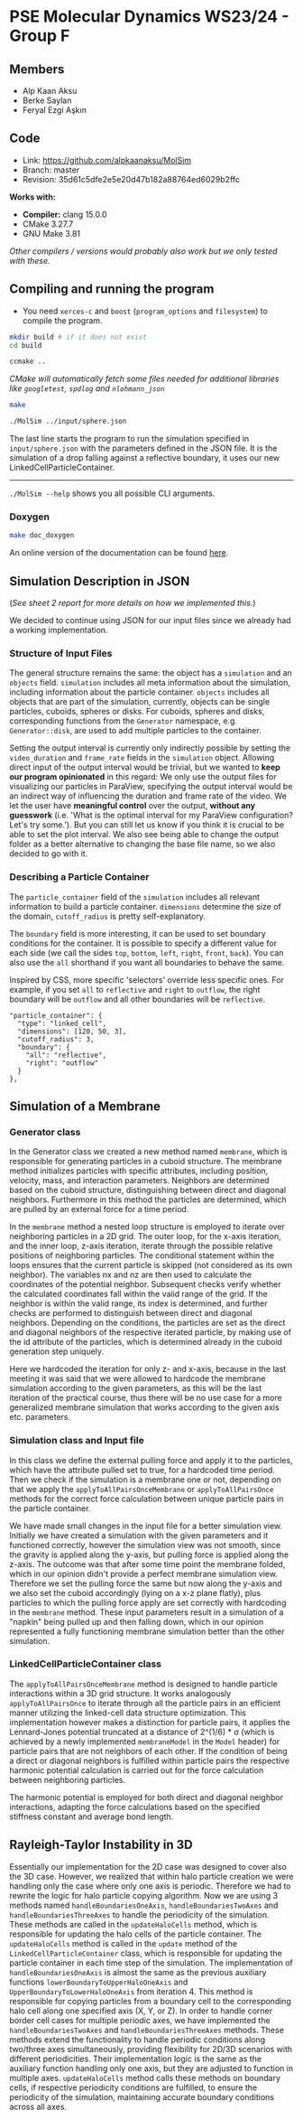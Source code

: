 # PSE Molecular Dynamics WS23/24 - Group F

## Members
- Alp Kaan Aksu
- Berke Saylan
- Feryal Ezgi Aşkın

## Code
- Link:     https://github.com/alpkaanaksu/MolSim
- Branch:   master
- Revision: 35d61c5dfe2e5e20d47b182a88764ed6029b2ffc

**Works with:**
- **Compiler:** clang 15.0.0
- CMake 3.27.7
- GNU Make 3.81

*Other compilers / versions would probably also work but we only tested with these.*


## Compiling and running the program
- You need `xerces-c` and `boost` (`program_options` and `filesystem`) to compile the program.

```bash
mkdir build # if it does not exist
cd build
```

```bash
ccmake ..
```

*CMake will automatically fetch some files needed for additional libraries like `googletest`, `spdlog` and `nlohmann_json`*

```bash
make
```

```bash
./MolSim ../input/sphere.json
```


The last line starts the program to run the simulation specified in `input/sphere.json` with the parameters defined in the JSON file. It is the simulation of a drop falling against a reflective boundary, it uses our new LinkedCellParticleContainer.

---

`./MolSim --help` shows you all possible CLI arguments.

### Doxygen

```bash
make doc_doxygen
```

An online version of the documentation can be found [here](https://alpkaanaksu.github.io/MolSim/).

## Simulation Description in JSON
(*See sheet 2 report for more details on how we implemented this.*)

We decided to continue using JSON for our input files since we already had a working implementation.

### Structure of Input Files
The general structure remains the same: the object has a `simulation` and an `objects` field. `simulation` includes all meta information about the simulation, including information about the particle container. `objects` includes all objects that are part of the simulation, currently, objects can be single particles, cuboids, spheres or disks. For cuboids, spheres and disks, corresponding functions from the `Generator` namespace, e.g. `Generator::disk`, are used to add multiple particles to the container.

Setting the output interval is currently only indirectly possible by setting the `video_duration` and `frame_rate` fields in the `simulation` object. Allowing direct input of the output interval would be trivial, but we wanted to **keep our program opinionated** in this regard: We only use the output files for visualizing our particles in ParaView, specifying the output interval would be an indirect way of influencing the duration and frame rate of the video. We let the user have **meaningful control** over the output, **without any guesswork** (i.e. 'What is the optimal interval for my ParaView configuration? Let's try some.'). But you can still let us know if you think it is crucial to be able to set the plot interval. We also see being able to change the output folder as a better alternative to changing the base file name, so we also decided to go with it.

### Describing a Particle Container

The `particle_container` field of the `simulation` includes all relevant information to build a particle container. `dimensions` determine the size of the domain, `cutoff_radius` is pretty self-explanatory.

The `boundary` field is more interesting, it can be used to set boundary conditions for the container. It is possible to specify a different value for each side (we call the sides `top`, `bottom`, `left`, `right`, `front`, `back`). You can also use the `all` shorthand if you want all boundaries to behave the same.

Inspired by CSS, more specific 'selectors' override less specific ones. For example, if you set `all` to `reflective` and `right` to `outflow`, the right boundary will be `outflow` and all other boundaries will be `reflective`.

```
"particle_container": {
  "type": "linked_cell",
  "dimensions": [120, 50, 3],
  "cutoff_radius": 3,
  "boundary": {
    "all": "reflective",
    "right": "outflow"
  }
},
```

## Simulation of a Membrane
### Generator class
In the Generator class we created a new method named `membrane`, which is responsible for generating particles in a cuboid structure. The membrane method initializes particles with specific attributes, including position, velocity, mass, and interaction parameters. Neighbors are determined based on the cuboid structure, distinguishing between direct and diagonal neighbors. Furthermore in this method the particles are determined, which are pulled by an external force for a time period.

In the `membrane` method a nested loop structure is employed to iterate over neighboring particles in a 2D grid. The outer loop, for the x-axis iteration, and the inner loop, z-axis iteration, iterate through the possible relative positions of neighboring particles. The conditional statement within the loops ensures that the current particle is skipped (not considered as its own neighbor). The variables nx and nz are then used to calculate the coordinates of the potential neighbor. Subsequent checks verify whether the calculated coordinates fall within the valid range of the grid. If the neighbor is within the valid range, its index is determined, and further checks are performed to distinguish between direct and diagonal neighbors. Depending on the conditions, the particles are set as the direct and diagonal neighbors of the respective iterated particle, by making use of the id attribute of the particles, which is determined already in the cuboid generation step uniquely.

Here we hardcoded the iteration for only z- and x-axis, because in the last meeting it was said that we were allowed to hardcode the membrane simulation according to the given parameters, as this will be the last iteration of the practical course, thus there will be no use case for a more generalized membrane simulation that works according to the given axis etc. parameters.
### Simulation class and Input file
In this class we define the external pulling force and apply it to the particles, which have the attribute pulled set to true, for a hardcoded time period. Then we check if the simulation is a membrane one or not, depending on that we apply the `applyToAllPairsOnceMembrane` or `applyToAllPairsOnce` methods for the correct force calculation between unique particle pairs in the particle container.

We have made small changes in the input file for a better simulation view. Initially we have created a simulation with the given parameters and it functioned correctly, however the simulation view was not smooth, since the gravity is applied along the y-axis, but pulling force is applied along the z-axis. The outcome was that after some time point the membrane folded, which in our opinion didn't provide a perfect membrane simulation view. Therefore we set the pulling force the same but now along the y-axis and we also set the cuboid accordingly (lying on a x-z plane flatly), plus particles to which the pulling force apply are set correctly with hardcoding in the `membrane` method. These input parameters result in a simulation of a "napkin" being pulled up and then falling down, which in our opinion represented a fully functioning membrane simulation better than the other simulation.
### LinkedCellParticleContainer class
The `applyToAllPairsOnceMembrane` method is designed to handle particle interactions within a 3D grid structure. It works analogously `applyToAllPairsOnce` to iterate through all the particle pairs in an efficient manner utilizing the linked-cell data structure optimization. 
This implementation however makes a distinction for particle pairs, it applies the Lennard-Jones potential truncated at a distance of 2^(1/6) * σ (which is achieved by a newly implemented `membraneModel` in the `Model` header) for particle pairs that are not neighbors of each other. If the condition of being a direct or diagonal neighbors is fulfilled within particle pairs the respective harmonic potential calculation is carried out for the force calculation between neighboring particles.

The harmonic potential is employed for both direct and diagonal neighbor interactions, adapting the force calculations based on the specified stiffness constant and average bond length.

## Rayleigh-Taylor Instability in 3D
Essentially our implementation for the 2D case was designed to cover also the 3D case. However, we realized that within halo particle creation we were handling only the case where only one axis is periodic. Therefore we had to rewrite the logic for halo particle copying algorithm.
Now we are using 3 methods named `handleBoundariesOneAxis`, `handleBoundariesTwoAxes` and `handleBoundariesThreeAxes` to handle the periodicity of the simulation. These methods are called in the `updateHaloCells` method, which is responsible for updating the halo cells of the particle container. The `updateHaloCells` method is called in the `update` method of the `LinkedCellParticleContainer` class, which is responsible for updating the particle container in each time step of the simulation.
The implementation of `handleBoundariesOneAxis` is almost the same as the previous auxiliary functions `lowerBoundaryToUpperHaloOneAxis` and `UpperBoundaryToLowerHaloOneAxis` from iteration 4. This method is responsible for copying particles from a boundary cell to the corresponding halo cell along one specified axis (X, Y, or Z). In order to handle corner border cell cases for multiple periodic axes, we have implemented the `handleBoundariesTwoAxes` and `handleBoundariesThreeAxes` methods. These methods extend the functionality to handle periodic conditions along two/three axes simultaneously, providing flexibility for 2D/3D scenarios with different periodicities. Their implementation logic is the same as the auxiliary function handling only one axis, but they are adjusted to function in multiple axes. `updateHaloCells` method calls these methods on boundary cells, if respective periodicity conditions are fulfilled, to ensure the periodicity of the simulation, maintaining accurate boundary conditions across all axes.